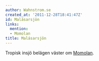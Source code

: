 ```yaml
---
author: Wahnstrom.se
created_at: '2011-12-28T18:41:47Z'
id: Malásarsjön
links:
  mention:
  - Momolan
title: Malásarsjön
---
```


Tropisk insjö belägen väster om [Momolan].

  [Momolan]: Momolan